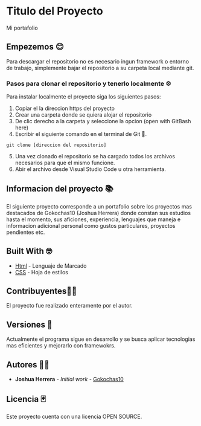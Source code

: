 # Titulo del Proyecto

Mi portafolio

## Empezemos 😊

Para descargar el repositorio no es necesario ingun framework o entorno de trabajo, simplemente bajar el repositorio a su carpeta local mediante git.

### Pasos para clonar el repositorio y tenerlo localmente ⚙️ 

Para instalar localmente el proyecto siga los siguientes pasos: 
1. Copiar el la direccion https del proyecto
2. Crear una carpeta donde  se quiera alojar el repositorio
3. De clic derecho a la carpeta y seleccione la opcion (open with GitBash here)
4. Escribir el siguiente comando en el terminal de Git  🚀.
```
git clone [direccion del repositorio]
```
5. Una vez clonado el repositorio se ha cargado todos los archivos necesarios para que el mismo funcione.
6. Abir el archivo desde Visual Studio Code u otra herramienta.

## Informacion del proyecto 📚

El siguiente proyecto corresponde a un portafolio sobre los proyectos mas destacados de Gokochas10 (Joshua Herrera) donde constan sus estudios hasta el momento, sus aficiones, experiencia, lenguajes que maneja e informacion adicional personal como gustos particulares, proyectos pendientes etc. 

## Built With 🤓

* [Html](https://lenguajehtml.com) - Lenguaje de Marcado
* [CSS](https://lenguajecss.com) - Hoja de estilos


## Contribuyentes💁‍♂️

El proyecto fue realizado enteramente por el autor.

## Versiones 👾 

Actualmente el programa sigue en desarrollo y se busca aplicar tecnologias mas eficientes y mejorarlo con framewokrs.

## Autores  🧑‍🔧 

* **Joshua Herrera** - *Initial work* - [Gokochas10](https://github.com/Gokochas10)

## Licencia 🃏 

Este proyecto cuenta con una licencia OPEN SOURCE.


